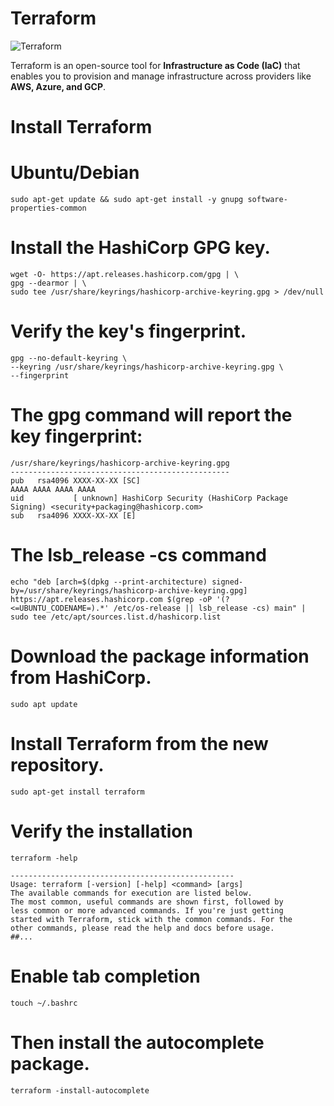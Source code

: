 # Terraform

![Terraform](./assets/terraform.png)

Terraform is an open-source tool for **Infrastructure as Code (IaC)** that enables you to provision and manage infrastructure across providers like **AWS, Azure, and GCP**.


# Install Terraform

# Ubuntu/Debian

    sudo apt-get update && sudo apt-get install -y gnupg software-properties-common

# Install the HashiCorp GPG key.
    wget -O- https://apt.releases.hashicorp.com/gpg | \
    gpg --dearmor | \
    sudo tee /usr/share/keyrings/hashicorp-archive-keyring.gpg > /dev/null

# Verify the key's fingerprint.

    gpg --no-default-keyring \
    --keyring /usr/share/keyrings/hashicorp-archive-keyring.gpg \
    --fingerprint


# The gpg command will report the key fingerprint:

    /usr/share/keyrings/hashicorp-archive-keyring.gpg
    -------------------------------------------------
    pub   rsa4096 XXXX-XX-XX [SC]
    AAAA AAAA AAAA AAAA
    uid           [ unknown] HashiCorp Security (HashiCorp Package Signing) <security+packaging@hashicorp.com>
    sub   rsa4096 XXXX-XX-XX [E]


# The lsb_release -cs command

    echo "deb [arch=$(dpkg --print-architecture) signed-by=/usr/share/keyrings/hashicorp-archive-keyring.gpg] https://apt.releases.hashicorp.com $(grep -oP '(?<=UBUNTU_CODENAME=).*' /etc/os-release || lsb_release -cs) main" | sudo tee /etc/apt/sources.list.d/hashicorp.list


# Download the package information from HashiCorp.
    sudo apt update

# Install Terraform from the new repository.
    sudo apt-get install terraform

# Verify the installation
    terraform -help

    --------------------------------------------------
    Usage: terraform [-version] [-help] <command> [args]
    The available commands for execution are listed below.
    The most common, useful commands are shown first, followed by
    less common or more advanced commands. If you're just getting
    started with Terraform, stick with the common commands. For the
    other commands, please read the help and docs before usage.
    ##...


# Enable tab completion
    touch ~/.bashrc

# Then install the autocomplete package.
    terraform -install-autocomplete







